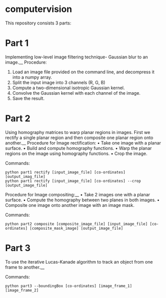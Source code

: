# computervision
This repository consists 3 parts:

# Part 1
Implementing low-level image filtering technique- Gaussian blur to an image.__
Procedure: 
1. Load an image file provided on the command line, and decompress it into a numpy array. 
2. Split the input image into 3 channels (R, G, B) 
3. Compute a two-dimensional isotropic Gaussian kernel. 
4. Convolve the Gaussian kernel with each channel of the image. 
5. Save the result.

# Part 2
Using homography matrices to warp planar regions in images. First we rectify a single planar region and then composite one planar region onto another.__ 
Procedure for Image rectification:
• Take one image with a planar surface.
• Build and compute homography functions.
• Warp the planar regions on the image using homography functions. 
• Crop the image.

Commands:
```
python part1 rectify [input_image_file] [co-ordinates] [output_imag_file]
python part1 rectify [input_image_file] [co-ordinates] --crop [output_image_file]
```


Procedure for Image compositing:__ 
• Take 2 images one with a planar surface. 
• Compute the homography between two planes in both images. 
• Composite one image onto another image with an image mask.

Commands:
```
python part2 composite [composite_image_file] [input_image_file] [co-ordinates] [composite_mask_image] [output_image_file]
```

# Part 3
To use the iterative Lucas-Kanade algorithm to track an object from one frame to another.__

Commands:
```
python part3 --boundingBox [co-ordinates] [image_frame_1] [image_frame_2]
```
